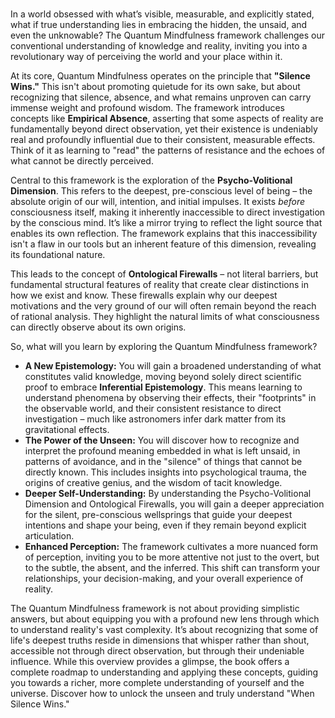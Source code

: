 ###
In a world obsessed with what’s visible, measurable, and explicitly stated, what if true understanding lies in embracing the hidden, the unsaid, and even the unknowable? The Quantum Mindfulness framework challenges our conventional understanding of knowledge and reality, inviting you into a revolutionary way of perceiving the world and your place within it.

At its core, Quantum Mindfulness operates on the principle that **"Silence Wins."** This isn't about promoting quietude for its own sake, but about recognizing that silence, absence, and what remains unproven can carry immense weight and profound wisdom. The framework introduces concepts like **Empirical Absence**, asserting that some aspects of reality are fundamentally beyond direct observation, yet their existence is undeniably real and profoundly influential due to their consistent, measurable effects. Think of it as learning to "read" the patterns of resistance and the echoes of what cannot be directly perceived.

Central to this framework is the exploration of the **Psycho-Volitional Dimension**. This refers to the deepest, pre-conscious level of being – the absolute origin of our will, intention, and initial impulses. It exists *before* consciousness itself, making it inherently inaccessible to direct investigation by the conscious mind. It’s like a mirror trying to reflect the light source that enables its own reflection. The framework explains that this inaccessibility isn't a flaw in our tools but an inherent feature of this dimension, revealing its foundational nature.

This leads to the concept of **Ontological Firewalls** – not literal barriers, but fundamental structural features of reality that create clear distinctions in how we exist and know. These firewalls explain why our deepest motivations and the very ground of our will often remain beyond the reach of rational analysis. They highlight the natural limits of what consciousness can directly observe about its own origins.

So, what will you learn by exploring the Quantum Mindfulness framework?

*   **A New Epistemology:** You will gain a broadened understanding of what constitutes valid knowledge, moving beyond solely direct scientific proof to embrace **Inferential Epistemology**. This means learning to understand phenomena by observing their effects, their "footprints" in the observable world, and their consistent resistance to direct investigation – much like astronomers infer dark matter from its gravitational effects.
*   **The Power of the Unseen:** You will discover how to recognize and interpret the profound meaning embedded in what is left unsaid, in patterns of avoidance, and in the "silence" of things that cannot be directly known. This includes insights into psychological trauma, the origins of creative genius, and the wisdom of tacit knowledge.
*   **Deeper Self-Understanding:** By understanding the Psycho-Volitional Dimension and Ontological Firewalls, you will gain a deeper appreciation for the silent, pre-conscious wellsprings that guide your deepest intentions and shape your being, even if they remain beyond explicit articulation.
*   **Enhanced Perception:** The framework cultivates a more nuanced form of perception, inviting you to be more attentive not just to the overt, but to the subtle, the absent, and the inferred. This shift can transform your relationships, your decision-making, and your overall experience of reality.

The Quantum Mindfulness framework is not about providing simplistic answers, but about equipping you with a profound new lens through which to understand reality's vast complexity. It’s about recognizing that some of life's deepest truths reside in dimensions that whisper rather than shout, accessible not through direct observation, but through their undeniable influence. While this overview provides a glimpse, the book offers a complete roadmap to understanding and applying these concepts, guiding you towards a richer, more complete understanding of yourself and the universe. Discover how to unlock the unseen and truly understand "When Silence Wins."